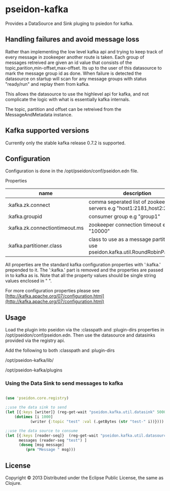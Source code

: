 # pseidon-kafka

Provides a DataSource and Sink pluging to psiedon for kafka.

## Handling failures and avoid message loss

Rather than implementing the low level kafka api and trying to keep track of every message in zookeeper another route is taken.
Each group of messages retreived are given an id value that consists of the topic,parition,min-offset,max-offset. 
Its up to the user of this datasource to mark the message group id as done. 
When failure is detected the datasource on startup will scan for any message groups with status "ready/run" and replay them from kafka.

This allows the datasource to use the highlevel api for kafka, and not complicate the logic with what is essentially kafka internals.


The topic, partition and offset can be retreived from the MessageAndMetadata instance.

## Kafka supported versions
 Currently only the stable kafka release 0.7.2 is supported. 
 
## Configuration

Configuration is done in the /opt/pseidon/conf/pseidon.edn file.

Properties

| name | description |
| ---- | ----------- |
| :kafka.zk.connect | comma seperated list of zookeeper servers e.g "host1:2181,host2:2181" |
| :kafka.groupid | consumer group e.g "group1" |
| :kafka.zk.connectiontimeout.ms | zookeeper connection timeout e.g "10000" |
| :kafka.partitioner.class | class to use as a message partitioner, use pseidon.kafka.util.RoundRobinPartitioner |

All properties are the standard kafka configuration properties with ':kafka.' prepended to it.
The ':kafka.' part is removed and the properties are passed in to kafka as is.
Note that all the property values should be single string values enclosed in " ".

For more configuration properties please see [http://kafka.apache.org/07/configuration.html](http://kafka.apache.org/07/configuration.html)


## Usage

Load the plugin into pseidon via the :classpath and :plugin-dirs properties in /opt/pseidon/conf/pseidon.edn.
Then use the datasource and datasinks provided via the registry api.

Add the following to both :classpath and :plugin-dirs

/opt/pseidon-kafka/lib/

/opt/pseidon-kafka/plugins

### Using the Data Sink to send messages to kafka

```clojure

(use 'pseidon.core.registry)

;;use the data sink to send
(let [{:keys [writer]} (reg-get-wait "pseidon.kafka.util.datasink" 5000)]
    (dotimes [i 1000]
           (writer {:topic "test" :val (.getBytes (str "test-" i))})))

;;use the data source to consume
(let [{:keys [reader-seq]}  (reg-get-wait "pseidon.kafka.util.datasource" 5000)
      messages (reader-seq "test") ]
      (doseq [msg message]
         (prn "Message " msg)))

```

## License

Copyright © 2013 
Distributed under the Eclipse Public License, the same as Clojure.
